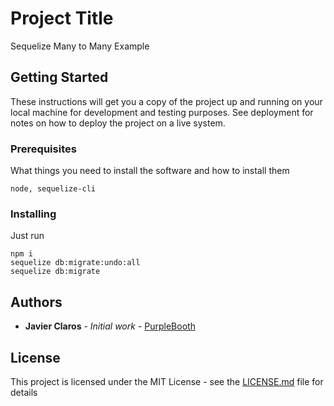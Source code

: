 # Project Title

Sequelize Many to Many Example

## Getting Started

These instructions will get you a copy of the project up and running on your local machine for development and testing purposes. See deployment for notes on how to deploy the project on a live system.

### Prerequisites

What things you need to install the software and how to install them

```
node, sequelize-cli
```

### Installing

Just run

```
npm i
sequelize db:migrate:undo:all
sequelize db:migrate
```

## Authors

- **Javier Claros** - _Initial work_ - [PurpleBooth](https://github.com/xavit)

## License

This project is licensed under the MIT License - see the [LICENSE.md](LICENSE.md) file for details
